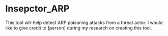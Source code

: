# Insepctor_ARP
This tool will help detect ARP poisoning attacks from a threat actor.
I would like to give credit to [person] during my research on creating this tool.
